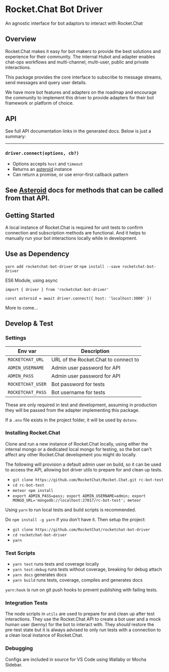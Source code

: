 [asteroid]: https://www.npmjs.com/package/asteroid

# Rocket.Chat Bot Driver

An agnostic interface for bot adaptors to interact with Rocket.Chat

## Overview

Rocket.Chat makes it easy for bot makers to provide the best solutions and
experience for their community. The internal Hubot and adapter enables chat-ops
workflows and multi-channel, multi-user, public and private interactions.

This package provides the core interface to subscribe to message streams, send
messages and query user details.

We have more bot features and adapters on the roadmap and encourage the
community to implement this driver to provide adapters for their bot framework
or platform of choice.

## API

See full API documentation links in the generated docs. Below is just a summary:

---
### `driver.connect(options, cb?)`

- Options accepts `host` and `timeout`
- Returns an [asteroid][asteroid] instance
- Can return a promise, or use error-first callback pattern

See [Asteroid][asteroid] docs for methods that can be called from that API.
---

## Getting Started

A local instance of Rocket.Chat is required for unit tests to confirm connection
and subscription methods are functional. And it helps to manually run your bot
interactions locally while in development.

## Use as Dependency

`yarn add rocketchat-bot-driver` or `npm install --save rocketchat-bot-driver`

ES6 Module, using async
```
import { driver } from 'rocketchat-bot-driver'

const asteroid = await driver.connect({ host: 'localhost:3000' })
```

More to come...

## Develop & Test

### Settings

| Env var | Description |
| --------------------- | ---------------------------------------------------- |
| `ROCKETCHAT_URL` | URL of the Rocket.Chat to connect to |
| `ADMIN_USERNAME` | Admin user password for API |
| `ADMIN_PASS` | Admin user password for API |
| `ROCKETCHAT_USER` | Bot password for tests |
| `ROCKETCHAT_PASS` | Bot username for tests |

These are only required in test and development, assuming in production they
will be passed from the adapter implementing this package.

If a `.env` file exists in the project folder, it will be used by `dotenv`.

### Installing Rocket.Chat

Clone and run a new instance of Rocket.Chat locally, using either the internal
mongo or a dedicated local mongo for testing, so the bot can't affect any other
Rocket.Chat development you might do locally.

The following will provision a default admin user on build, so it can be used to
access the API, allowing bot driver utils to prepare for and clean up tests.

- `git clone https://github.com/RocketChat/Rocket.Chat.git rc-bot-test`
- `cd rc-bot-test`
- `meteor npm install`
- `export ADMIN_PASS=pass; export ADMIN_USERNAME=admin; export MONGO_URL='mongodb://localhost:27017/rc-bot-test'; meteor`

Using `yarn` to run local tests and build scripts is recommended.

Do `npm install -g yarn` if you don't have it. Then setup the project:

- `git clone https://github.com/RocketChat/rocketchat-bot-driver`
- `cd rocketchat-bot-driver`
- `yarn`

### Test Scripts

- `yarn test` runs tests and coverage locally
- `yarn test:debug` runs tests without coverage, breaking for debug attach
- `yarn docs` generates docs
- `yarn build` runs tests, coverage, compiles and generates docs

`yarn:hook` is run on git push hooks to prevent publishing with failing tests.

### Integration Tests

The node scripts in `utils` are used to prepare for and clean up after test
interactions. They use the Rocket.Chat API to create a bot user and a mock human
user (benny) for the bot to interact with. They *should* restore the pre-test
state but it is always advised to only run tests with a connection to a clean
local instance of Rocket.Chat.

### Debugging

Configs are included in source for VS Code using Wallaby or Mocha Sidebar.

